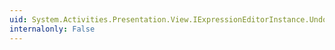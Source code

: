 ```yaml
---
uid: System.Activities.Presentation.View.IExpressionEditorInstance.Undo
internalonly: False
---
```

